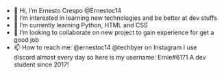 - 👋 Hi, I’m Ernesto Crespo @Ernestoc14
- 👀 I’m interested in learning new technologies and be better at dev stuffs
- 🌱 I’m currently learning Python, HTML and CSS
- 💞️ I’m looking to collaborate on new project to gain experience for get a good job
- 📫 How to reach me: @ernestoc14 @techbyer on Instagram 
      I use discord almost every day so here is my username: Ernie#6171
      A dev student since 2017!
<!---
Ernestoc14/Ernestoc14 is a ✨ special ✨ repository because its `README.md` (this file) appears on your GitHub profile.
--->

